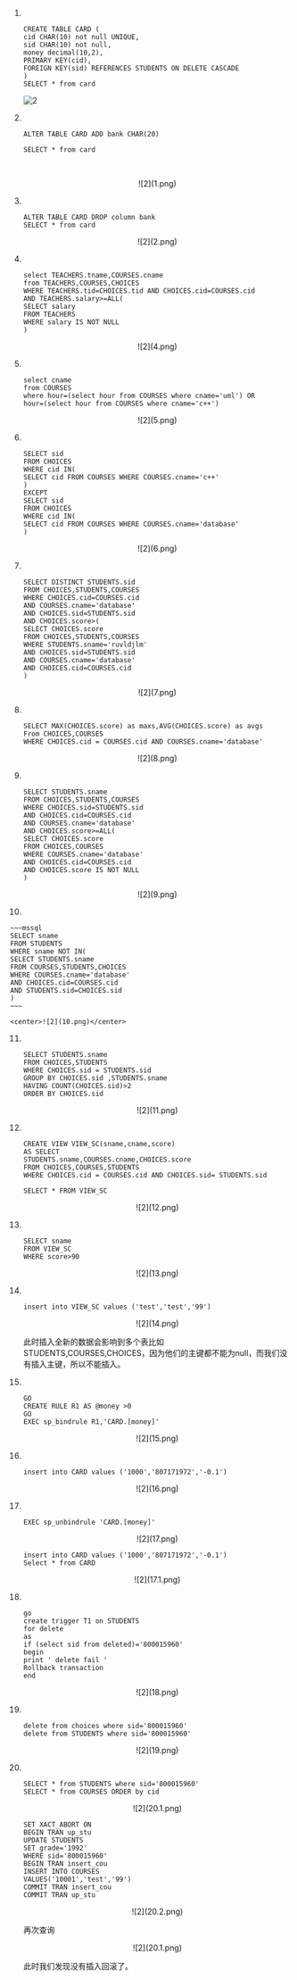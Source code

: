 1.  ​

    ~~~mssql
    CREATE TABLE CARD (
    cid CHAR(10) not null UNIQUE, 
    sid CHAR(10) not null, 
    money decimal(10,2),
    PRIMARY KEY(cid),
    FOREIGN KEY(sid) REFERENCES STUDENTS ON DELETE CASCADE
    )
    SELECT * from card
    ~~~

    ![2](0.1.png)</center>

2.  ​

    ~~~mssql
    ALTER TABLE CARD ADD bank CHAR(20)

    SELECT * from card
    ~~~

    ​

    <center>![2](1.png)</center>

3.  ​

    ~~~mssql
    ALTER TABLE CARD DROP column bank
    SELECT * from card
    ~~~

    <center>![2](2.png)</center>

4.  ​

    ~~~mssql
    select TEACHERS.tname,COURSES.cname
    from TEACHERS,COURSES,CHOICES
    WHERE TEACHERS.tid=CHOICES.tid AND CHOICES.cid=COURSES.cid 
    AND TEACHERS.salary>=ALL(
    SELECT salary
    FROM TEACHERS
    WHERE salary IS NOT NULL
    )
    ~~~

    <center>![2](4.png)</center>

5.  ​

    ~~~mssql
    select cname
    from COURSES
    where hour=(select hour from COURSES where cname='uml') OR
    hour=(select hour from COURSES where cname='c++')
    ~~~

    <center>![2](5.png)</center>

6.  ​

    ~~~mssql
    SELECT sid 
    FROM CHOICES
    WHERE cid IN(
    SELECT cid FROM COURSES WHERE COURSES.cname='c++'
    )
    EXCEPT
    SELECT sid
    FROM CHOICES
    WHERE cid IN(
    SELECT cid FROM COURSES WHERE COURSES.cname='database'
    )
    ~~~

    <center>![2](6.png)</center>

7.  ​

    ~~~mssql
    SELECT DISTINCT STUDENTS.sid
    FROM CHOICES,STUDENTS,COURSES
    WHERE CHOICES.cid=COURSES.cid
    AND COURSES.cname='database'
    AND CHOICES.sid=STUDENTS.sid
    AND CHOICES.score>(
    SELECT CHOICES.score
    FROM CHOICES,STUDENTS,COURSES
    WHERE STUDENTS.sname='ruvldjlm'
    AND CHOICES.sid=STUDENTS.sid
    AND COURSES.cname='database'
    AND CHOICES.cid=COURSES.cid
    )
    ~~~

    <center>![2](7.png)</center>

8.  ​

    ~~~mssql
    SELECT MAX(CHOICES.score) as maxs,AVG(CHOICES.score) as avgs
    From CHOICES,COURSES
    WHERE CHOICES.cid = COURSES.cid AND COURSES.cname='database'
    ~~~

    <center>![2](8.png)</center>

9.  ​

    ~~~mssql
    SELECT STUDENTS.sname 
    FROM CHOICES,STUDENTS,COURSES
    WHERE CHOICES.sid=STUDENTS.sid
    AND CHOICES.cid=COURSES.cid
    AND COURSES.cname='database'
    AND CHOICES.score>=ALL(
    SELECT CHOICES.score
    FROM CHOICES,COURSES
    WHERE COURSES.cname='database'
    AND CHOICES.cid=COURSES.cid
    AND CHOICES.score IS NOT NULL
    )
    ~~~

    <center>![2](9.png)</center>

10.  ​

    ~~~mssql
    SELECT sname 
    FROM STUDENTS
    WHERE sname NOT IN(
    SELECT STUDENTS.sname
    FROM COURSES,STUDENTS,CHOICES
    WHERE COURSES.cname='database'
    AND CHOICES.cid=COURSES.cid
    AND STUDENTS.sid=CHOICES.sid
    )
    ~~~

    <center>![2](10.png)</center>

11.  ​

     ~~~mssql
     SELECT STUDENTS.sname 
     FROM CHOICES,STUDENTS
     WHERE CHOICES.sid = STUDENTS.sid
     GROUP BY CHOICES.sid ,STUDENTS.sname
     HAVING COUNT(CHOICES.sid)>2
     ORDER BY CHOICES.sid
     ~~~

     <center>![2](11.png)</center>

12.  ​

     ~~~mssql
     CREATE VIEW VIEW_SC(sname,cname,score)
     AS SELECT
     STUDENTS.sname,COURSES.cname,CHOICES.score
     FROM CHOICES,COURSES,STUDENTS
     WHERE CHOICES.cid = COURSES.cid AND CHOICES.sid= STUDENTS.sid

     SELECT * FROM VIEW_SC
     ~~~

     <center>![2](12.png)</center>

13.  ​

     ~~~mssql
     SELECT sname 
     FROM VIEW_SC
     WHERE score>90
     ~~~

     <center>![2](13.png)</center>

14.  ​

     ~~~mssql
     insert into VIEW_SC values ('test','test','99')
     ~~~

     <center>![2](14.png)</center>

     此时插入全新的数据会影响到多个表比如 STUDENTS,COURSES,CHOICES，因为他们的主键都不能为null，而我们没有插入主键，所以不能插入。

15.  ​

     ~~~mssql
     GO
     CREATE RULE R1 AS @money >0
     GO
     EXEC sp_bindrule R1,'CARD.[money]'
     ~~~

     <center>![2](15.png)</center>

16.  ​

     ~~~mssql
     insert into CARD values ('1000','807171972','-0.1')
     ~~~

     <center>![2](16.png)</center>

17.  ​

     ~~~mssql
     EXEC sp_unbindrule 'CARD.[money]'
     ~~~

     <center>![2](17.png)</center>

     ~~~mssql
     insert into CARD values ('1000','807171972','-0.1')
     Select * from CARD
     ~~~

     <center>![2](17.1.png)</center>

18.  ​

     ~~~mssql
     go
     create trigger T1 on STUDENTS
     for delete
     as
     if (select sid from deleted)='800015960'
     begin
     print ' delete fail '
     Rollback transaction
     end
     ~~~

     <center>![2](18.png)</center>

19.  ​

     ~~~mssql
     delete from choices where sid='800015960'
     delete from STUDENTS where sid='800015960'
     ~~~

     <center>![2](19.png)</center>

20.  ​

     ~~~mssql
     SELECT * from STUDENTS where sid='800015960'
     SELECT * from COURSES ORDER by cid
     ~~~

     <center>![2](20.1.png)</center>

     ~~~mssql
     SET XACT_ABORT ON
     BEGIN TRAN up_stu
     UPDATE STUDENTS
     SET grade='1992'
     WHERE sid='800015960'
     BEGIN TRAN insert_cou
     INSERT INTO COURSES
     VALUES('10001','test','99')
     COMMIT TRAN insert_cou
     COMMIT TRAN up_stu
     ~~~

     <center>![2](20.2.png)</center>

     再次查询

     <center>![2](20.1.png)</center>

     此时我们发现没有插入回滚了。

